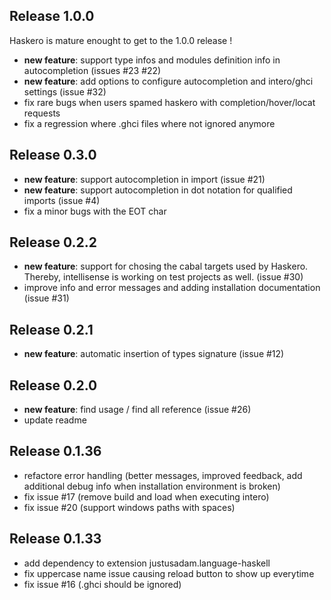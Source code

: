 ## Release 1.0.0

Haskero is mature enought to get to the 1.0.0 release !

 - **new feature**: support type infos and modules definition info in autocompletion (issues #23 #22)
 - **new feature**: add options to configure autocompletion and intero/ghci settings (issue #32)
 - fix rare bugs when users spamed haskero with completion/hover/locat requests
 - fix a regression where .ghci files where not ignored anymore

## Release 0.3.0

 - **new feature**: support autocompletion in import (issue #21)
 - **new feature**: support autocompletion in dot notation for qualified imports (issue #4)
 - fix a minor bugs with the EOT char

## Release 0.2.2

 - **new feature**: support for chosing the cabal targets used by Haskero. Thereby, intellisense is working on test projects as well. (issue #30)
 - improve info and error messages and adding installation documentation (issue #31)

## Release 0.2.1

 - **new feature**: automatic insertion of types signature (issue #12)

## Release 0.2.0

 - **new feature**: find usage / find all reference (issue #26)
 - update readme

## Release 0.1.36

 - refactore error handling (better messages, improved feedback, add additional debug info when installation environment is broken)
 - fix issue #17 (remove build and load when executing intero)
 - fix issue #20 (support windows paths with spaces)


## Release 0.1.33

 - add dependency to extension justusadam.language-haskell
 - fix uppercase name issue causing reload button to show up everytime
 - fix issue #16 (.ghci should be ignored)